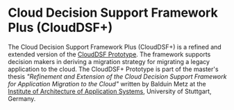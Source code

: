 # Cloud Decision Support Framework Plus (CloudDSF+)
The Cloud Decision Support Framework Plus (CloudDSF+) is a refined and extended version of the [CloudDSF Prototype](https://github.com/adarsow/clouddsf). The framework supports decision makers in deriving a migration strategy for migrating a legacy application to the cloud. The CloudDSF+ Prototype is part of the master's thesis *"Refinement and Extension of the Cloud Decision Support Framework for Application Migration to the Cloud"* written by Balduin Metz at the [Institute of Architecture of Application Systems](http://www.iaas.uni-stuttgart.de/indexE.php), University of Stuttgart, Germany. 
